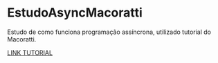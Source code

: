 # EstudoAsyncMacoratti
Estudo de como funciona programação assíncrona, utilizado tutorial do Macoratti.

[LINK TUTORIAL](https://www.macoratti.net/17/10/c_progassinc1.htm)
